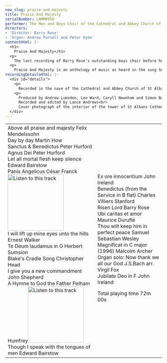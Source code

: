 ```yaml
---
new_slug: praise-and-majesty
title: Praise And Majesty
serialNumber: LAMM095D
performer: The Men and Boys Choir of the Cathedral and Abbey Church of St Alban
directors:
- 'Director: Barry Rose'
- 'Organ: Andrew Parnell and Peter Dyke'
contentHtml: |-
  <h1>
    Praise And Majesty</h1>
  <p>
    The last recording of Barry Rose's outstanding boys choir before he retired at Christmas 1997</p>
  <p>
    Praise And Majesty is an anthology of music as heard in the sung Services in the Cathedral and Abbey Church of St.Alban - both on weekdays and on Sundays.</p>
recordingDetailsHtml: |-
  <div id="details">
    <p>
      Recorded in the nave of the Cathedral and Abbey Church of St Alban February 1991, February 1995, and March 1997.</p>
    <p>
      Produced by Andrew Lumsden, Lee Ward, Caryll Newnham and Simon Baker.<br>
      Recorded and edited by Lance Andrews<br>
      Cover photograph of the interior of the tower of St Albans Cathedral</p>
  </div>
---
```


<table class="tracktable">
  <tbody>
    <tr>
      <td class="column1">
        Above all praise and majesty <span class="composer">Felix Mendelssohn</span><br>
        Day by day <span class="composer">Martin How</span><br>
        Sanctus &amp; Benedictus<span class="composer"> Peter Hurford</span><br>
        Agnus Dei P<span class="composer">eter Hurford</span><br>
        Let all mortal flesh keep silence <span class="composer">Edward Bairstow</span><br>
        Panis Angelicus <span class="composer">César Franck</span><a href="cliplinks/angelicu%20.ram"><img alt="Listen to this track" src="/web/20120407001931im_/http://www.lammas.co.uk/images/listen.gif" width="180"></a><br>
        I will lift up mine eyes unto the hills <span class="composer">Ernest Walker</span><br>
        Te Deum laudamus in G <span class="composer">Herbert Sumsion</span><br>
        Blake's Cradle Song <span class="composer">Christopher Head</span><br>
        I give you a new commandment <span class="composer">John Shepherd</span><br>
        A Hymne to God the Father <span class="composer">Pelham Humfrey</span><a href="cliplinks/hymnegod%20.ram"><img alt="Listen to this track" src="/web/20120407001931im_/http://www.lammas.co.uk/images/listen.gif" width="180"></a><br>
        Though I speak with the tongues of men <span class="composer">Edward Bairstow</span>
      </td>
      <td class="column2">
        Ex ore innocentium<span class="composer"> John Ireland</span><br>
        Benedictus (from the Service in B flat)<span class="composer"> Charles Villiers Stanford</span><br>
        Risen Lord <span class="composer">Barry Rose</span><br>
        Ubi caritas et amor <span class="composer">Maurice Duruflé</span><br>
        Thou wilt keep him in perfect peace <span class="composer">Samuel Sebastian Wesley</span><br>
        Magnificat in C major (1996) <span class="composer">Malcolm Archer</span><br>
        Organ solo: Now thank we all our God<span class="composer"> J.S.Bach arr. Virgil Fox</span><br>
        Jubilate Deo in F <span class="composer">John Ireland</span>
        <p>					<span id="playingtime">Total playing time 72m 00s</span></p>
      </td>
    </tr>
  </tbody>
</table>

